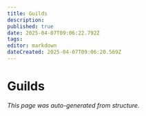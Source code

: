 ```yaml
---
title: Guilds
description: 
published: true
date: 2025-04-07T09:06:22.792Z
tags: 
editor: markdown
dateCreated: 2025-04-07T09:06:20.569Z
---
```


# Guilds

*This page was auto-generated from structure.*